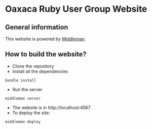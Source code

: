# Oaxaca Ruby User Group Website

## General information

This website is powered by [Middleman](http://middlemanapp.com).


## How to build the website?

* Clone the repository
* Install all the dependencies
```
bundle install
```
* Run the server
```
middleman server
```
* The website is in http://localhost:4567
* To deploy the site:
```
middleman deploy
```







